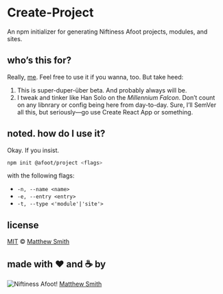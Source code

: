 # Create-Project

An npm initializer for generating Niftiness Afoot projects, modules, and sites.

## who’s this for?

Really, [me](https://github.com/niftinessafoot). Feel free to use it if you wanna, too. But take heed:

1. This is super-duper-über beta. And probably always will be.
2. I tweak and tinker like Han Solo on the _Millennium Falcon_. Don’t count on any libnrary or config being here from day-to-day. Sure, I’ll SemVer all this, but seriously—go use Create React App or something.

## noted. how do I use it?

Okay. If you insist.

```bash
npm init @afoot/project <flags>
```

with the following flags:

- `-n, --name <name>`
- `-e, --entry <entry>`
- `-t, --type <'module'|'site'>`

## license

[MIT](./LICENSE) © [Matthew Smith](http://www.niftinessafoot.com)

## made with ❤️ and ☕️ by

![Niftiness Afoot!](https://gist.githubusercontent.com/niftinessafoot/2dba588395cb557293d5f09aebcd2ab0/raw/770293c76bead4f0986ff959f3ea8880017d92c0/bot.svg?sanitize=true) [Matthew Smith](https://github.com/niftinessafoot)
